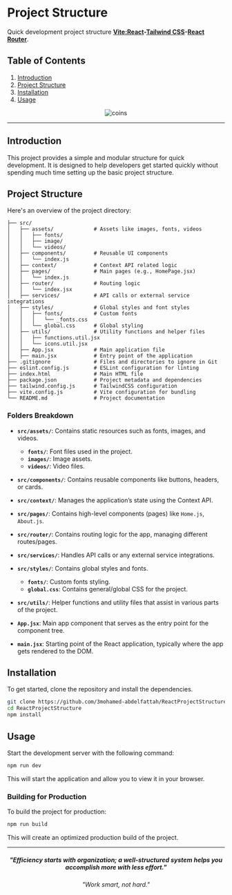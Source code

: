 
# Project Structure

Quick development project structure **[Vite:React](https://vitejs.dev/guide/)-[Tailwind CSS](https://tailwindcss.com/docs/guides/vite)-[React Router](https://reactrouter.com/en/main/start/tutorial)**.  

## Table of Contents
1. [Introduction](#introduction)
2. [Project Structure](#project-structure)
3. [Installation](#installation)
4. [Usage](#usage)

<div align='center'>
  
![coins](https://github.com/user-attachments/assets/a7a18ac8-8d67-4b0b-8e23-0db7ed629740)
</div>



---

## Introduction

This project provides a simple and modular structure for quick development. It is designed to help developers get started quickly without spending much time setting up the basic project structure.

## Project Structure

Here's an overview of the project directory:

```
├── src/
│   ├── assets/             # Assets like images, fonts, videos
│   │   ├── fonts/
│   │   ├── image/
│   │   └── videos/
│   ├── components/         # Reusable UI components
│   │   └── index.js
│   ├── context/            # Context API related logic
│   ├── pages/              # Main pages (e.g., HomePage.jsx)
│   │   └── index.js
│   ├── router/             # Routing logic
│   │   └── index.jsx
│   ├── services/           # API calls or external service integrations
│   ├── styles/             # Global styles and font styles
│   │   ├── fonts/          # Custom fonts
│   │   │   └── _fonts.css
│   │   └── global.css      # Global styling
│   ├── utils/              # Utility functions and helper files
│   │   ├── functions.util.jsx
│   │   └── icons.util.jsx
│   ├── App.jsx             # Main application file
│   ├── main.jsx            # Entry point of the application
├── .gitignore              # Files and directories to ignore in Git
├── eslint.config.js        # ESLint configuration for linting
├── index.html              # Main HTML file
├── package.json            # Project metadata and dependencies
├── tailwind.config.js      # TailwindCSS configuration
├── vite.config.js          # Vite configuration for bundling
└── README.md               # Project documentation

```

### Folders Breakdown

- **`src/assets/`**: Contains static resources such as fonts, images, and videos.
  - **`fonts/`**: Font files used in the project.
  - **`images/`**: Image assets.
  - **`videos/`**: Video files.

- **`src/components/`**: Contains reusable components like buttons, headers, or cards.

- **`src/context/`**: Manages the application’s state using the Context API.

- **`src/pages/`**: Contains high-level components (pages) like `Home.js`, `About.js`.

- **`src/router/`**: Contains routing logic for the app, managing different routes/pages.

- **`src/services/`**: Handles API calls or any external service integrations.

- **`src/styles/`**: Contains global styles and fonts.
  - **`fonts/`**: Custom fonts styling.
  - **`global.css`**: Contains general/global CSS for the project.

- **`src/utils/`**: Helper functions and utility files that assist in various parts of the project.

- **`App.jsx`**: Main app component that serves as the entry point for the component tree.

- **`main.jsx`**: Starting point of the React application, typically where the app gets rendered to the DOM.


## Installation

To get started, clone the repository and install the dependencies.

```bash
git clone https://github.com/3mohamed-abdelfattah/ReactProjectStructure.git
cd ReactProjectStructure
npm install
```

## Usage

Start the development server with the following command:

```bash
npm run dev
```

This will start the application and allow you to view it in your browser.

### Building for Production

To build the project for production:

```bash
npm run build
```

This will create an optimized production build of the project.

---

<div align='center'>
<h5>"Efficiency starts with organization; a well-structured system helps you accomplish more with less effort."</h5>
<h6>"Work smart, not hard."</h6>
</div>
